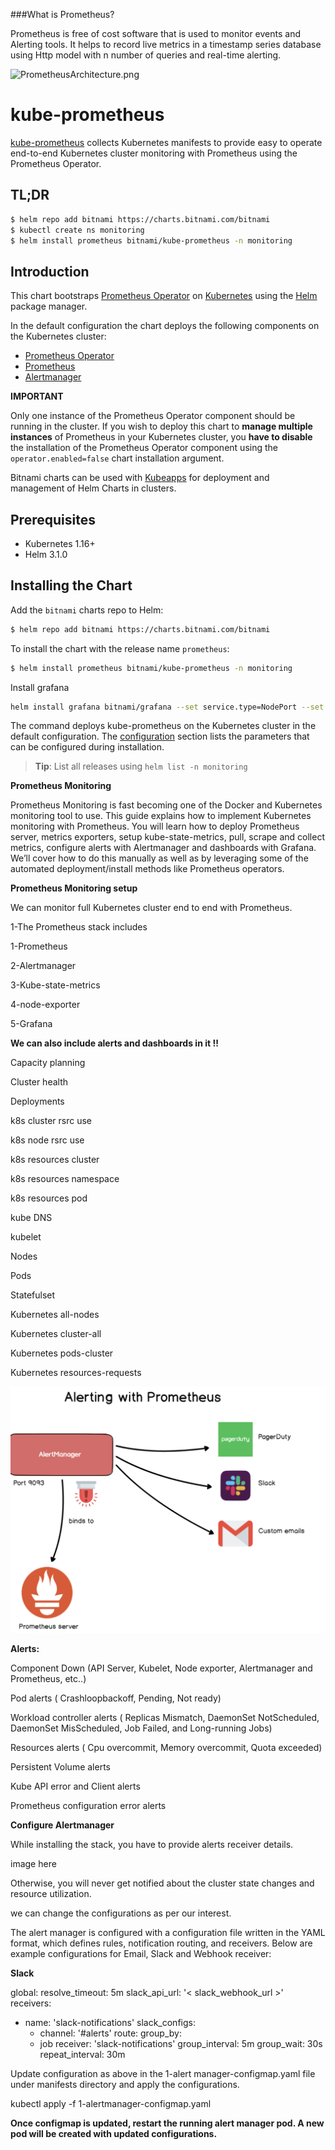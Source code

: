 ###What is Prometheus?

Prometheus is free of cost software that is used to monitor events and Alerting tools. It helps to record live metrics in a timestamp series database using Http model with n number of queries and real-time alerting.

![PrometheusArchitecture.png](_images/PrometheusArchitecture.png.png)



# kube-prometheus

[kube-prometheus](https://github.com/prometheus-operator/kube-prometheus) collects Kubernetes manifests to provide easy to operate end-to-end Kubernetes cluster monitoring with Prometheus using the Prometheus Operator.

## TL;DR

```bash
$ helm repo add bitnami https://charts.bitnami.com/bitnami
$ kubectl create ns monitoring
$ helm install prometheus bitnami/kube-prometheus -n monitoring
```

## Introduction

This chart bootstraps [Prometheus Operator](https://github.com/bitnami/bitnami-docker-prometheus-operator) on [Kubernetes](http://kubernetes.io) using the [Helm](https://helm.sh) package manager.

In the default configuration the chart deploys the following components on the Kubernetes cluster:

- [Prometheus Operator](https://github.com/prometheus-operator/prometheus-operator)
- [Prometheus](https://github.com/prometheus/prometheus/)
- [Alertmanager](https://github.com/prometheus/alertmanager)

**IMPORTANT**

Only one instance of the Prometheus Operator component should be running in the cluster. If you wish to deploy this chart to **manage multiple instances** of Prometheus in your Kubernetes cluster, you **have to disable** the installation of the Prometheus Operator component using the `operator.enabled=false` chart installation argument.

Bitnami charts can be used with [Kubeapps](https://kubeapps.com/) for deployment and management of Helm Charts in clusters.

## Prerequisites

- Kubernetes 1.16+
- Helm 3.1.0

## Installing the Chart

Add the `bitnami` charts repo to Helm:

```bash
$ helm repo add bitnami https://charts.bitnami.com/bitnami
```

To install the chart with the release name `prometheus`:

```bash
$ helm install prometheus bitnami/kube-prometheus -n monitoring
```

Install grafana

```bash
helm install grafana bitnami/grafana --set service.type=NodePort --set admin.password=GRAFANA_PASSWORD -n monitoring
```

The command deploys kube-prometheus on the Kubernetes cluster in the default configuration. The [configuration](#configuration) section lists the parameters that can be configured during installation.

> **Tip**: List all releases using `helm list -n monitoring`


**Prometheus Monitoring** 

Prometheus Monitoring is fast becoming one of the Docker and Kubernetes monitoring tool to use. This guide explains how to implement Kubernetes monitoring with Prometheus. You will learn how to deploy Prometheus server, metrics exporters, setup kube-state-metrics, pull, scrape and collect metrics, configure alerts with Alertmanager and dashboards with Grafana. We’ll cover how to do this manually as well as by leveraging some of the automated deployment/install methods like Prometheus operators.

**Prometheus Monitoring setup** 

We can monitor full Kubernetes cluster end to end with Prometheus.

1-The Prometheus stack includes

1-Prometheus

2-Alertmanager


3-Kube-state-metrics

4-node-exporter

5-Grafana

**We can also include alerts and dashboards in it !!**

Capacity planning

Cluster health

Deployments

k8s cluster rsrc use

k8s node rsrc use

k8s resources cluster

k8s resources namespace

k8s resources pod

kube DNS

kubelet

Nodes

Pods

Statefulset

Kubernetes all-nodes

Kubernetes cluster-all

Kubernetes pods-cluster

Kubernetes resources-requests

![](_images/Alerting.png)


**Alerts:**

Component Down (API Server, Kubelet, Node exporter, Alertmanager and Prometheus, etc..)

Pod alerts ( Crashloopbackoff, Pending, Not ready)

Workload controller alerts ( Replicas Mismatch, DaemonSet NotScheduled, DaemonSet MisScheduled, Job Failed, and Long-running Jobs)

Resources alerts ( Cpu overcommit, Memory overcommit, Quota exceeded)

Persistent Volume alerts

Kube API error and Client alerts

Prometheus configuration error alerts


**Configure Alertmanager**

While installing the stack, you have to provide alerts receiver details.

image here 

Otherwise, you will never get notified about the cluster state changes and resource utilization.

we can change the configurations as per our interest.

The alert manager is configured with a configuration file written in the YAML format, which defines rules, notification routing, and receivers.
Below are example configurations for Email, Slack and Webhook receiver:

**Slack**

 global:
   resolve_timeout: 5m
   slack_api_url: '< slack_webhook_url >'
 receivers:
 - name: 'slack-notifications'
   slack_configs:
   - channel: '#alerts'
 route:
   group_by:
   - job
   receiver: 'slack-notifications'
   group_interval: 5m
   group_wait: 30s
   repeat_interval: 30m
  
 
  Update configuration as above in the 1-alert manager-configmap.yaml file under manifests directory and apply the configurations.
  
  kubectl apply -f 1-alertmanager-configmap.yaml
  
  **Once configmap is updated, restart the running alert manager pod. A new pod will be created with updated configurations.**
